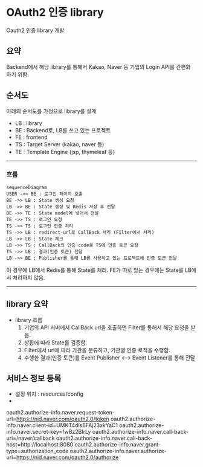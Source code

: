 # OAuth2 인증 library


Oauth2 인증 library 개발

## 요약
Backend에서 해당 library를 통해서 Kakao, Naver 등 기업의 Login API를 간편화 하기 위함.

## 순서도

아래의 순서도를 가정으로 library를 설계

* LB : library
* BE : Backend로, LB를 쓰고 있는 프로젝트
* FE : frontend
* TS : Target Server (kakao, naver 등)
* TE : Template Engine (jsp, thymeleaf 등)

***

### 흐름
```mermaid
sequenceDiagram
USER ->> BE : 로그인 페이지 호출
BE ->> LB : State 생성 요청
LB ->> BE : State 생성 및 Redis 저장 후 전달
BE ->> TE : State model에 넣어서 전달
TE ->> TS : 로그인 요청
TS ->> TS : 로그인 인증 처리
TS ->> LB : redirect-url로 CallBack 처리 (Filter에서 처리)
LB ->> LB : State 체크
LB ->> TS : CallBack의 인증 code로 TS에 인증 토큰 요청
TS ->> LB : 결과(인증 토큰) 전달
LB ->> BE : Publisher를 통해 LB를 사용하고 있는 프로젝트에 인증 토큰 전달
```
이 경우에 LB에서 Redis를 통해 State를 처리.
FE가 따로 있는 경우에는 State를 LB에서 처리하지 않음.

***

## library 요약
* library 흐름
    1. 기업의 API 서버에서 CallBack url을 호출하면 Filter를 통해서 해당 요청을 받음.
    2. 상황에 따라 State를 검증함.
    3. Filter에서 url에 따라 기관을 분류하고, 기관별 인증 로직을 수행함.
    4. 수행한 결과(인증 토큰)를 Event Publisher <--> Event Listener를 통해 전달

## 서비스 정보 등록
* 설정 위치 : resources/config
* 
oauth2.authorize-info.naver.request-token-url=https://nid.naver.com/oauth2.0/token
oauth2.authorize-info.naver.client-id=UMKT4dIs6FAj23xkYaC1
oauth2.authorize-info.naver.secret-key=fwBz2BIrLy
oauth2.authorize-info.naver.call-back-uri=/naver/callback
oauth2.authorize-info.naver.call-back-host=http://localhost:8080
oauth2.authorize-info.naver.grant-type=authorization_code
oauth2.authorize-info.naver.authorize-url=https://nid.naver.com/oauth2.0/authorize


